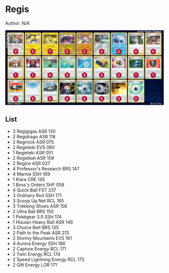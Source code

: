 # Regis

Author: N/A

![decklist](../../!Images/Standard/2SWSH-SIT/Regis.png)

## List
* 3 Regigigas ASR 130
* 2 Regidrago ASR 118
* 2 Regirock ASR 075
* 2 Regieleki EVS 060
* 1 Regieleki ASR 051
* 2 Registeel ASR 108
* 2 Regice ASR 037
* 4 Professor's Research BRS 147
* 4 Marnie SSH 169
* 1 Klara CRE 145
* 1 Boss's Orders SHF 058
* 4 Quick Ball FST 237
* 3 Ordinary Rod SSH 171
* 3 Scoop Up Net RCL 165
* 3 Trekking Shoes ASR 156
* 2 Ultra Ball BRS 150
* 1 Pokégear 3.0 SSH 174
* 1 Hisuian Heavy Ball ASR 146
* 3 Choice Belt BRS 135
* 2 Path to the Peak ASR 213
* 2 Stormy Mountains EVS 161
* 4 Aurora Energy SSH 186
* 2 Capture Energy RCL 171
* 2 Twin Energy RCL 174
* 2 Speed Lightning Energy RCL 173
* 2 Gift Energy LOR 171

